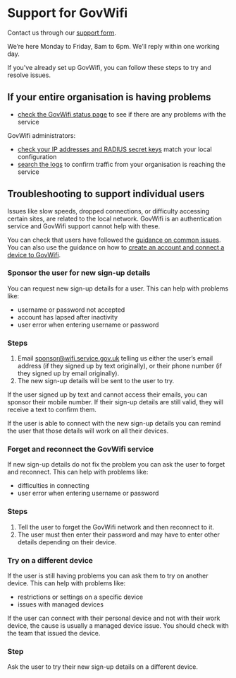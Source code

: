 # Support for GovWifi

Contact us through our [support form](https://admin.wifi.service.gov.uk/help). 

We’re here Monday to Friday, 8am to 6pm. We’ll reply within one working day. 

If you've already set up GovWifi, you can follow these steps to try and resolve issues. 

## If your entire organisation is having problems

- [check the GovWifi status page](https://status.wifi.service.gov.uk) to see if there are any problems with the service

GovWifi administrators:

- [check your IP addresses and RADIUS secret keys](https://admin.wifi.service.gov.uk/ips) match your local configuration
- [search the logs](https://admin.wifi.service.gov.uk/logs/search/new/location) to confirm traffic from your organisation is reaching the service

## Troubleshooting to support individual users

Issues like slow speeds, dropped connections, or difficulty accessing certain sites, are related to the local network. GovWifi is an authentication service and GovWifi support cannot help with these.

You can check that users have followed the [guidance on common issues](https://www.wifi.service.gov.uk/connect-to-govwifi/get-help-connecting/). You can also use the guidance on how to [create an account and connect a device to GovWifi](https://www.wifi.service.gov.uk/connect-to-govwifi/).

### Sponsor the user for new sign-up details

You can request new sign-up details for a user. This can help with problems like:

- username or password not accepted
- account has lapsed after inactivity
- user error when entering username or password

### Steps

1. Email <sponsor@wifi.service.gov.uk> telling us either the user’s email address (if they signed up by text originally), or their phone number (if they signed up by email originally).
2. The new sign-up details will be sent to the user to try.

If the user signed up by text and cannot access their emails, you can sponsor their mobile number. If their sign-up details are still valid, they will receive a text to confirm them.

If the user is able to connect with the new sign-up details you can remind the user that those details will work on all their devices.

### Forget and reconnect the GovWifi service

If new sign-up details do not fix the problem you can ask the user to forget and reconnect. This can help with problems like:

- difficulties in connecting
- user error when entering username or password

### Steps

1. Tell the user to forget the GovWifi network and then reconnect to it. 
2. The user must then enter their password and may have to enter other details depending on their device.

### Try on a different device

If the user is still having problems you can ask them to try on another device. This can help with problems like:

- restrictions or settings on a specific device
- issues with managed devices

If the user can connect with their personal device and not with their work device, the cause is usually a managed device issue. You should check with the team that issued the device.

### Step

Ask the user to try their new sign-up details on a different device.





